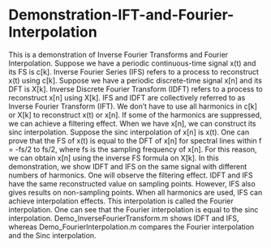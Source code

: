 # Demonstration-IFT-and-Fourier-Interpolation
This is a demonstration of Inverse Fourier Transforms and Fourier Interpolation.  Suppose we have a periodic continuous-time signal x(t) and its FS is c[k]. Inverse Fourier Series (IFS) refers to a process to reconstruct x(t) using c[k]. Suppose we have a periodic discrete-time signal x[n] and its DFT is X[k]. Inverse Discrete Fourier Transform (IDFT) refers to a process to reconstruct x[n] using X[k]. IFS and IDFT are collectively referred to as Inverse Fourier Transform (IFT). We don’t have to use all harmonics in c[k] or X[k] to reconstruct x(t) or x[n]. If some of the harmonics are suppressed, we can achieve a filtering effect. When we have x[n], we can construct its sinc interpolation. Suppose the sinc interpolation of x[n] is x(t). One can prove that the FS of x(t) is equal to the DFT of x[n] for spectral lines within f = -fs/2 to fs/2, where fs is the sampling frequency of x[n]. For this reason, we can obtain x[n] using the inverse FS formula on X[k]. In this demonstration, we show IDFT and IFS on the same signal with different numbers of harmonics. One will observe the filtering effect. IDFT and IFS have the same reconstructed value on sampling points. However, IFS also gives results on non-sampling points. When all harmonics are used, IFS can achieve interpolation effects. This interpolation is called the Fourier interpolation. One can see that the Fourier interpolation is equal to the sinc interpolation. Demo_InverseFourierTransform.m shows IDFT and IFS, whereas Demo_FourierInterpolation.m compares the Fourier interpolation and the Sinc interpolation.
